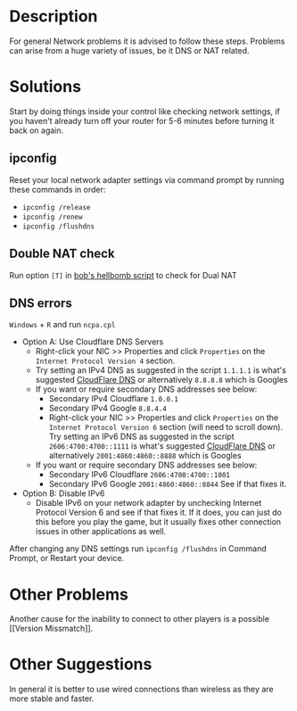 # Description
For general Network problems it is advised to follow these steps. Problems can arise from a huge variety of issues, be it DNS or NAT related.
# Solutions
Start by doing things inside your control like checking network settings, if you haven't already turn off your router for 5-6 minutes before turning it back on again.
## ipconfig
Reset your local network adapter settings via command prompt by running these commands in order:
* `ipconfig /release`
* `ipconfig /renew`
* `ipconfig /flushdns`
## Double NAT check
Run option `[T]` in [bob's hellbomb script](https://github.com/helldivers2fixes/HellbombScript "bob's hellbomb script (https://github.com/helldivers2fixes/HellbombScript)") to check for Dual NAT
## DNS errors
`Windows` + `R` and run `ncpa.cpl`

* Option A: Use Cloudflare DNS Servers
	* Right-click your NIC >> Properties and click `Properties` on the `Internet Protocol Version 4` section.
	* Try setting an IPv4 DNS as suggested in the script `1.1.1.1` is what's suggested [CloudFlare DNS](https://developers.cloudflare.com/1.1.1.1/ip-addresses/ "CloudFlare DNS (https://developers.cloudflare.com/1.1.1.1/ip-addresses/)") or alternatively `8.8.8.8` which is Googles
	* If you want or require secondary DNS addresses see below:
		* Secondary IPv4 Cloudflare `1.0.0.1`
		* Secondary IPv4 Google `8.8.4.4`
		* Right-click your NIC >> Properties and click `Properties` on the `Internet Protocol Version 6` section (will need to scroll down). Try setting an IPv6 DNS as suggested in the script `2606:4700:4700::1111` is what's suggested [CloudFlare DNS](https://developers.cloudflare.com/1.1.1.1/ip-addresses/ "CloudFlare DNS (https://developers.cloudflare.com/1.1.1.1/ip-addresses/)") or alternatively `2001:4860:4860::8888` which is Googles
	* If you want or require secondary DNS addresses see below:
		* Secondary IPv6 Cloudflare `2606:4700:4700::1001`
		* Secondary IPv6 Google `2001:4860:4860::8844` See if that fixes it.
* Option B: Disable IPv6
	* Disable IPv6 on your network adapter by unchecking Internet Protocol Version 6 and see if that fixes it. If it does, you can just do this before you play the game, but it usually fixes other connection issues in other applications as well.

After changing any DNS settings run `ipconfig /flushdns` in Command Prompt, or Restart your device.
# Other Problems
Another cause for the inability to connect to other players is a possible [[Version Missmatch]].
# Other Suggestions
In general it is better to use wired connections than wireless as they are more stable and faster.